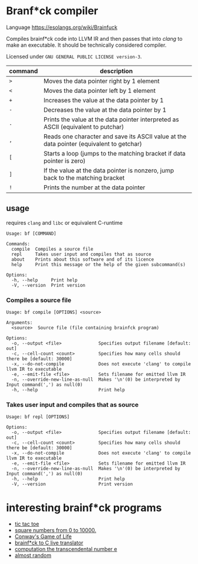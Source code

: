 
# Branf*ck compiler

Language https://esolangs.org/wiki/Brainfuck

Compiles brainf*ck code into LLVM IR and then passes that into *clang* to make an executable.
It should be technically considered compiler.

Licensed under `GNU GENERAL PUBLIC LICENSE version-3`.

| command | description                                                                              |
|---------|------------------------------------------------------------------------------------------|
| `>`     | Moves the data pointer right by 1 element                                                |
| `<`     | Moves the data pointer left by 1 element                                                 |
| `+`     | Increases the value at the data pointer by 1                                             |
| `-`     | Decreases the value at the data pointer by 1                                             |
| `.`     | Prints the value at the data pointer interpreted as ASCII (equivalent to putchar)        |
| `,`     | Reads one character and save its ASCII value at the data pointer (equivalent to getchar) |
| `[`     | Starts a loop (jumps to the matching bracket if data pointer is zero)                    |
| `]`     | If the value at the data pointer is nonzero, jump back to the matching bracket           |
| `!`     | Prints the number at the data pointer                                                    |

## usage

requires `clang` and `libc` or equivalent C-runtime

```
Usage: bf [COMMAND]

Commands:
  compile  Compiles a source file
  repl     Takes user input and compiles that as source
  about    Prints about this software and of its licence
  help     Print this message or the help of the given subcommand(s)

Options:
  -h, --help     Print help
  -V, --version  Print version
```

### Compiles a source file
```
Usage: bf compile [OPTIONS] <source>

Arguments:
  <source>  Source file (file containing brainfck program)

Options:
  -o, --output <file>              Specifies output filename [default: out]
  -c, --cell-count <count>         Specifies how many cells should there be [default: 30000]
  -x, --do-not-compile             Does not execute 'clang' to compile llvm IR to executable
  -e, --emit-file <file>           Sets filename for emitted llvm IR
  -n, --override-new-line-as-null  Makes '\n'(0) be interpreted by Input command(',') as null(0)
  -h, --help                       Print help
```

### Takes user input and compiles that as source
```
Usage: bf repl [OPTIONS]

Options:
  -o, --output <file>              Specifies output filename [default: out]
  -c, --cell-count <count>         Specifies how many cells should there be [default: 30000]
  -x, --do-not-compile             Does not execute 'clang' to compile llvm IR to executable
  -e, --emit-file <file>           Sets filename for emitted llvm IR
  -n, --override-new-line-as-null  Makes '\n'(0) be interpreted by Input command(',') as null(0)
  -h, --help                       Print help
  -V, --version                    Print version
```

# interesting brainf*ck programs

- [tic tac toe](https://mitxela.com/projects/bf_tic_tac_toe)
- [square numbers from 0 to 10000.](https://brainfuck.org/squares.b)
- [Conway's Game of Life](https://brainfuck.org/life.b)
- [brainf*ck to C live translator](https://brainfuck.org/dbf2c.b)
- [computation the transcendental number e](https://brainfuck.org/e.b)
- [almost random](https://brainfuck.org/random.b)
